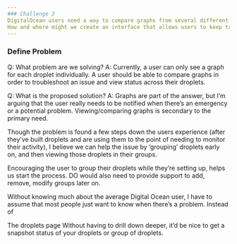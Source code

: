 ```yaml
---
### Challenge 2
DigitalOcean users need a way to compare graphs from several different droplets in order to troubleshoot whether an issue is affecting a single droplet or more. Currently, we only allow users to see graphs for each droplet separately.
How and where might we create an interface that allows users to keep track of important metrics across their many droplets?
--- 
```

### Define Problem
Q: What problem are we solving?
A: Currently, a user can only see a graph for each droplet individually. A user should be able to compare graphs in order to troubleshoot an issue and view status across their droplets.

Q: What is the proposed solution?
A: Graphs are part of the answer, but I’m arguing that the user really needs to be notified when there’s an emergency or a potential problem. Viewing/comparing graphs is secondary to the primary need. 

Though the problem is found a few steps down the users experience (after they’ve built droplets and are using them to the point of needing to monitor their activity), I believe we can help the issue by ‘grouping’ droplets early on, and then viewing those droplets in their groups. 

Encouraging the user to group their droplets while they’re setting up, helps us start the process. DO would also need to provide support to add, remove, modify groups later on. 

Without knowing much about the average Digital Ocean user, I have to assume that most people just want to know when there’s a problem. Instead of 

The droplets page
Without having to drill down deeper, it’d be nice to get a snapshot status of your droplets or group of droplets. 
